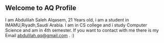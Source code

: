 ## Welcome to AQ Profile 

I am Abdulilah Saleh Alqasem, 21 Years old, i am a student in IMAMU,Riyadh,Saudi Arabia.
I am in CS college and i study Computer Science and am in 4th semester.
If you want to contact with me there is my Email abdulilah.qq@gmail.com   . :)





